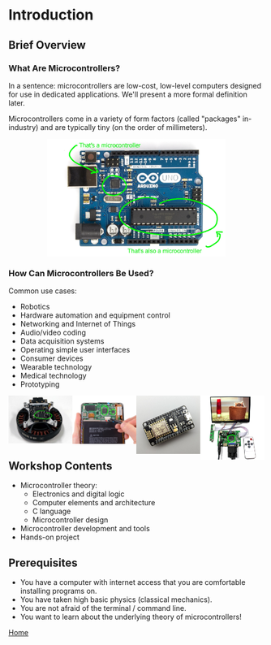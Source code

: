 
# Introduction

## Brief Overview

### What Are Microcontrollers?

In a sentence: microcontrollers are low-cost, low-level computers designed for use in dedicated applications. We'll present a more formal definition later.

Microcontrollers come in a variety of form factors (called "packages" in-industry) and are typically tiny (on the order of millimeters).

<img src="res/example-arduino-uno-top.jpg" width="70%" style="display: block; margin-left: auto; margin-right: auto">

### How Can Microcontrollers Be Used?

Common use cases:
- Robotics
- Hardware automation and equipment control
- Networking and Internet of Things
- Audio/video coding
- Data acquisition systems
- Operating simple user interfaces
- Consumer devices
- Wearable technology
- Medical technology
- Prototyping

<img src="res/example-bldc-controller.jpg" width="25%" style="float:left">
<img src="res/example-kindle-teardown.jpg" width="25%" style="float:left">
<img src="res/example-nodemcu-esp8266.jpg" width="25%" style="float:left">
<img src="res/example-vga-controller.jpg" width="25%" style="float:left">

## Workshop Contents

- Microcontroller theory:
  - Electronics and digital logic
  - Computer elements and architecture
  - C language
  - Microcontroller design
- Microcontroller development and tools
- Hands-on project

## Prerequisites

- You have a computer with internet access that you are comfortable installing programs on.
- You have taken high basic physics (classical mechanics).
- You are not afraid of the terminal / command line.
- You want to learn about the underlying theory of microcontrollers!

[Home](index.md)
